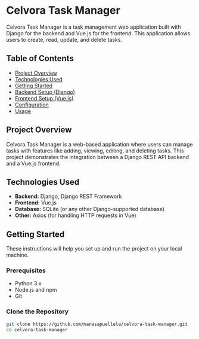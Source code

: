 # Celvora Task Manager

Celvora Task Manager is a task management web application built with Django for the backend and Vue.js for the frontend. This application allows users to create, read, update, and delete tasks.

## Table of Contents
- [Project Overview](#project-overview)
- [Technologies Used](#technologies-used)
- [Getting Started](#getting-started)
- [Backend Setup (Django)](#backend-setup-django)
- [Frontend Setup (Vue.js)](#frontend-setup-vuejs)
- [Configuration](#configuration)
- [Usage](#usage)

## Project Overview
Celvora Task Manager is a web-based application where users can manage tasks with features like adding, viewing, editing, and deleting tasks. This project demonstrates the integration between a Django REST API backend and a Vue.js frontend.

## Technologies Used
- **Backend:** Django, Django REST Framework
- **Frontend:** Vue.js
- **Database:** SQLite (or any other Django-supported database)
- **Other:** Axios (for handling HTTP requests in Vue)

## Getting Started
These instructions will help you set up and run the project on your local machine.

### Prerequisites
- Python 3.x
- Node.js and npm
- Git

### Clone the Repository
```bash
git clone https://github.com/manasapuellela/celvora-task-manager.git
cd celvora-task-manager



